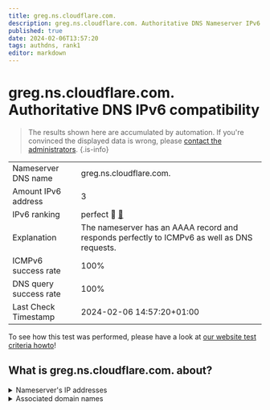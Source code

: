 ```yaml
---
title: greg.ns.cloudflare.com.
description: greg.ns.cloudflare.com. Authoritative DNS Nameserver IPv6 compatibility
published: true
date: 2024-02-06T13:57:20
tags: authdns, rank1
editor: markdown
---
```


# greg.ns.cloudflare.com. Authoritative DNS IPv6 compatibility

> The results shown here are accumulated by automation. If you're convinced the displayed data is wrong, please [contact the administrators](/howto/chat). 
{.is-info}




|   |   |
| - | - |
| Nameserver DNS name | greg.ns.cloudflare.com.
| Amount IPv6 address | 3
| IPv6 ranking | perfect :1st_place_medal: [🔗](/howto/ranking) |
| Explanation | The nameserver has an AAAA record and responds perfectly to ICMPv6 as well as DNS requests. |
| ICMPv6 success rate | 100%|
| DNS query success rate | 100% |
| Last Check Timestamp | 2024-02-06 14:57:20+01:00 |

To see how this test was performed, please have a look at [our website test criteria howto](/howto/testcriteria/authdns)!


## What is greg.ns.cloudflare.com. about?




<details>
<summary>Nameserver's IP addresses</summary>

2803:f800:50::6ca2:c173

2a06:98c1:50::ac40:2173

2606:4700:58::adf5:3b73

</details>



<details>
<summary>Associated domain names</summary>

www.tsmc.com

</details>
